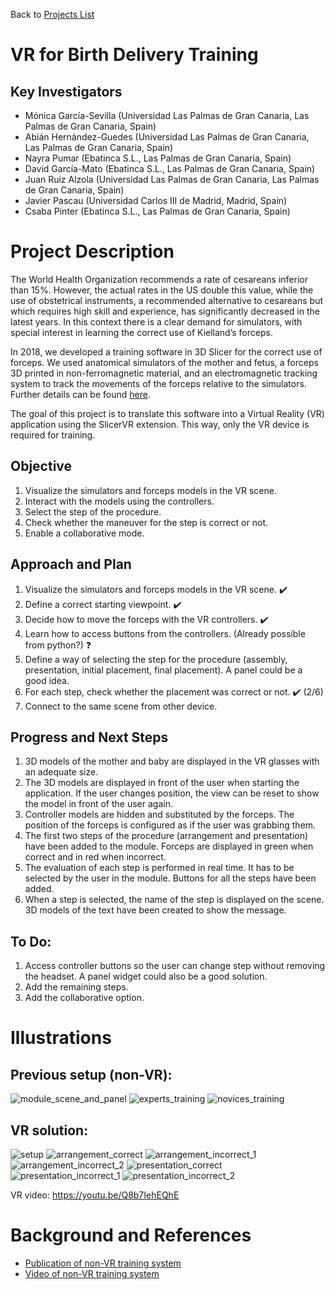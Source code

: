 Back to [Projects List](../../README.md#ProjectsList)

# VR for Birth Delivery Training

## Key Investigators

- Mónica García-Sevilla (Universidad Las Palmas de Gran Canaria, Las Palmas de Gran Canaria, Spain)
- Abián Hernández-Guedes (Universidad Las Palmas de Gran Canaria, Las Palmas de Gran Canaria, Spain)
- Nayra Pumar (Ebatinca S.L., Las Palmas de Gran Canaria, Spain)
- David García-Mato (Ebatinca S.L., Las Palmas de Gran Canaria, Spain)
- Juan Ruiz Alzola (Universidad Las Palmas de Gran Canaria, Las Palmas de Gran Canaria, Spain)
- Javier Pascau (Universidad Carlos III de Madrid, Madrid, Spain)
- Csaba Pinter (Ebatinca S.L., Las Palmas de Gran Canaria, Spain)

# Project Description

The World Health Organization recommends a rate of cesareans inferior than 15%. 
However, the actual rates in the US double this value, while the use of obstetrical instruments,
a recommended alternative to cesareans but which requires high skill and experience, has significantly decreased in the latest years. 
In this context there is a clear demand for simulators, with special interest in learning the correct use of Kielland’s forceps.

In 2018, we developed a training software in 3D Slicer for the correct use of forceps.
We used anatomical simulators of the mother and fetus, a forceps 3D printed in non-ferromagnetic material, and an electromagnetic tracking system to track the movements of the forceps relative to the simulators.
Further details can be found [here](https://link.springer.com/chapter/10.1007%2F978-3-030-01201-4_9).

The goal of this project is to translate this software into a Virtual Reality (VR) application using the SlicerVR extension. This way, only the VR device is required for training.

## Objective

<!-- Describe here WHAT you would like to achieve (what you will have as end result). -->
1. Visualize the simulators and forceps models in the VR scene.
2. Interact with the models using the controllers.
3. Select the step of the procedure.
4. Check whether the maneuver for the step is correct or not.
5. Enable a collaborative mode.


## Approach and Plan

<!-- Describe here HOW you would like to achieve the objectives stated above. -->

1. Visualize the simulators and forceps models in the VR scene. :heavy_check_mark:
2. Define a correct starting viewpoint. :heavy_check_mark:
3. Decide how to move the forceps with the VR controllers. :heavy_check_mark:
4. Learn how to access buttons from the controllers. (Already possible from python?) :question:
5. Define a way of selecting the step for the procedure (assembly, presentation, initial placement, final placement). A panel could be a good idea.
6. For each step, check whether the placement was correct or not. :heavy_check_mark: (2/6)
7. Connect to the same scene from other device.

## Progress and Next Steps

<!-- Update this section as you make progress, describing of what you have ACTUALLY DONE. If there are specific steps that you could not complete then you can describe them here, too. -->

1. 3D models of the mother and baby are displayed in the VR glasses with an adequate size.
1. The 3D models are displayed in front of the user when starting the application. If the user changes position, the view can be reset to show the model in front of the user again.
2. Controller models are hidden and substituted by the forceps. The position of the forceps is configured as if the user was grabbing them.
3. The first two steps of the procedure (arrangement and presentation) have been added to the module. Forceps are displayed in green when correct and in red when incorrect.
4. The evaluation of each step is performed in real time. It has to be selected by the user in the module. Buttons for all the steps have been added.
5. When a step is selected, the name of the step is displayed on the scene. 3D models of the text have been created to show the message.

## To Do:
1. Access controller buttons so the user can change step without removing the headset. A panel widget could also be a good solution.
2. Add the remaining steps.
3. Add the collaborative option.

# Illustrations

<!-- Add pictures and links to videos that demonstrate what has been accomplished.
![Description of picture](Example2.jpg)
![Some more images](Example2.jpg)
-->
## Previous setup (non-VR):
![module_scene_and_panel](https://user-images.githubusercontent.com/17642986/123103298-c34aad00-d42d-11eb-925a-15dd4b7bc4f0.png)
![experts_training](https://user-images.githubusercontent.com/17642986/123102863-6222d980-d42d-11eb-9292-e8731f1d4271.jpg)
![novices_training](https://user-images.githubusercontent.com/17642986/123102867-62bb7000-d42d-11eb-9f8b-f53d87b1000f.jpg)

## VR solution:
![setup](https://user-images.githubusercontent.com/17642986/124196551-9436da00-dac4-11eb-8441-e573675dc887.png)
![arrangement_correct](https://user-images.githubusercontent.com/17642986/124196569-99942480-dac4-11eb-9e99-405b15632ef8.png)
![arrangement_incorrect_1](https://user-images.githubusercontent.com/17642986/124196572-9a2cbb00-dac4-11eb-8b4a-189436c512fd.png)
![arrangement_incorrect_2](https://user-images.githubusercontent.com/17642986/124196573-9ac55180-dac4-11eb-9f56-a41ea9009ab2.png)
![presentation_correct](https://user-images.githubusercontent.com/17642986/124196576-9ac55180-dac4-11eb-9440-851377a34bd5.png)
![presentation_incorrect_1](https://user-images.githubusercontent.com/17642986/124196577-9b5de800-dac4-11eb-9893-86e1bb532e53.png)
![presentation_incorrect_2](https://user-images.githubusercontent.com/17642986/124196578-9b5de800-dac4-11eb-8777-86c7821229ac.png)

VR video: https://youtu.be/Q8b7IehEQhE


# Background and References

<!-- If you developed any software, include link to the source code repository. If possible, also add links to sample data, and to any relevant publications. -->
* [Publication of non-VR training system](https://link.springer.com/chapter/10.1007%2F978-3-030-01201-4_9)
* [Video of non-VR training system](https://www.youtube.com/watch?v=EEasWbH1jZI)

